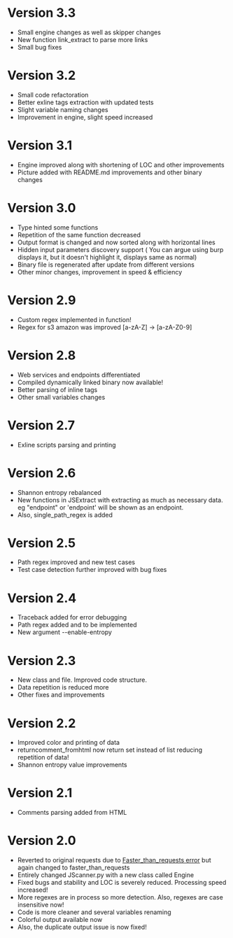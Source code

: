 # Version 3.3
* Small engine changes as well as skipper changes
* New function link_extract to parse more links
* Small bug fixes

# Version 3.2
* Small code refactoration
* Better exline tags extraction with updated tests
* Slight variable naming changes
* Improvement in engine, slight speed increased

# Version 3.1
* Engine improved along with shortening of LOC and other improvements
* Picture added with README.md improvements and other binary changes

# Version 3.0
* Type hinted some functions
* Repetition of the same function decreased
* Output format is changed and now sorted along with horizontal lines
* Hidden input parameters discovery support ( You can argue using burp displays it, but it doesn't highlight it, displays same as normal)
* Binary file is regenerated after update from different versions
* Other minor changes, improvement in speed & efficiency

# Version 2.9
* Custom regex implemented in function!
* Regex for s3 amazon was improved [a-zA-Z] -> [a-zA-Z0-9]

# Version 2.8
* Web services and endpoints differentiated
* Compiled dynamically linked binary now available! 
* Better parsing of inline tags
* Other small variables changes

# Version 2.7
* Exline scripts parsing and printing

# Version 2.6
* Shannon entropy rebalanced
* New functions in JSExtract with extracting as much as necessary data. eg "endpoint" or 'endpoint' will be shown as an endpoint.
* Also, single_path_regex is added

# Version 2.5
* Path regex improved and new test cases
* Test case detection further improved with bug fixes

# Version 2.4
* Traceback added for error debugging
* Path regex added and to be implemented
* New argument --enable-entropy

# Version 2.3
* New class and file. Improved code structure.
* Data repetition is reduced more
* Other fixes and improvements

# Version 2.2
* Improved color and printing of data
* returncomment_fromhtml now return set instead of list reducing repetition of data!
* Shannon entropy value improvements

# Version 2.1
* Comments parsing added from HTML

# Version 2.0
* Reverted to original requests due to [Faster_than_requests error](https://github.com/juancarlospaco/faster-than-requests/issues/93) but again changed to faster_than_requests
* Entirely changed JScanner.py with a new class called Engine
* Fixed bugs and stability and LOC is severely reduced. Processing speed increased!
* More regexes are in process so more detection. Also, regexes are case insensitive now!
* Code is more cleaner and several variables renaming
* Colorful output available now
* Also, the duplicate output issue is now fixed!
